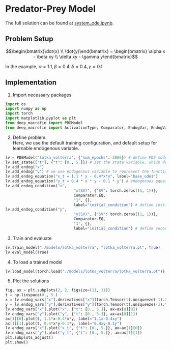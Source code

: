 # Predator-Prey Model

The full solution can be found at <a href="https://github.com/rotmanfinhub/deep-macrofin/blob/develop/examples/basic_examples/system_ode.ipynb" target="_blank">system_ode.ipynb</a>.

## Problem Setup
$$\begin{bmatrix}\dot{x} \\ \dot{y}\end{bmatrix} = \begin{bmatrix} \alpha x - \beta xy \\ \delta xy - \gamma y\end{bmatrix}$$

In the example, $\alpha=1.1, \beta=0.4, \delta=0.4, \gamma=0.1$

## Implementation

1. Import necessary packages
```py
import os
import numpy as np
import torch
import matplotlib.pyplot as plt
from deep_macrofin import PDEModel
from deep_macrofin import ActivationType, Comparator, EndogVar, EndogVarConditions, EndogEquation
```

2. Define problem.  
Here, we use the default training configuration, and default setup for learnable endogenous variable.
```py
lv = PDEModel("lotka_volterra", {"num_epochs": 2000}) # define PDE model to solve
lv.set_state(["t"], {"t": [0., 5.]}) # set the state variable, which defines the dimensionality of the problem
lv.add_endog("x") 
lv.add_endog("y") # we use endogenous variable to represent the function we want to approximate
lv.add_endog_equation("x_t = 1.1 * x - 0.4*x*y", label="base_ode1")
lv.add_endog_equation("y_t = 0.4 * x * y - 0.1 * y") # endogenous equations are used to represent the ODE
lv.add_endog_condition("x", 
                              "x(SV)", {"SV": torch.zeros((1, 1))},
                              Comparator.EQ,
                              "1", {},
                              label="initial_condition") # define initial condition
lv.add_endog_condition("y", 
                              "y(SV)", {"SV": torch.zeros((1, 1))},
                              Comparator.EQ,
                              "1", {},
                              label="initial_condition") # define second initial condition
```

3. Train and evaluate
```py
lv.train_model("./models/lotka_volterra", "lotka_volterra.pt", True)
lv.eval_model(True)
```

4. To load a trained model
```py
lv.load_model(torch.load("./models/lotka_volterra/lotka_volterra.pt"))
```

5. Plot the solutions
```py
fig, ax = plt.subplots(2, 2, figsize=(11, 11))
t = np.linspace(0., 5.)
x = lv.endog_vars["x"].derivatives["x"](torch.Tensor(t).unsqueeze(-1).to(lv.device)).detach().cpu().numpy()
y = lv.endog_vars["y"].derivatives["y"](torch.Tensor(t).unsqueeze(-1).to(lv.device)).detach().cpu().numpy()
lv.endog_vars["x"].plot("x", {"t": [0., 5.]}, ax=ax[0][0])
lv.endog_vars["y"].plot("y", {"t": [0., 5.]}, ax=ax[0][1])
ax[1][0].plot(t, 1.1*x-0.4*x*y, label="1.1x-0.4xy")
ax[1][1].plot(t, 0.4*x*y-0.1*y, label="0.4xy-0.1y")
lv.endog_vars["x"].plot("x_t", {"t": [0., 5.]}, ax=ax[1][0])
lv.endog_vars["y"].plot("y_t", {"t": [0., 5.]}, ax=ax[1][1])
plt.subplots_adjust()
plt.show()
```

